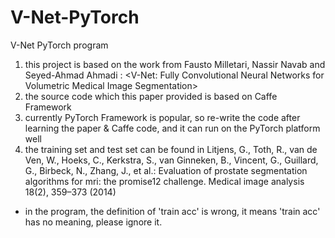 # V-Net-PyTorch
V-Net PyTorch program
1. this project is based on the work from Fausto Milletari, Nassir Navab and Seyed-Ahmad Ahmadi : <V-Net: Fully Convolutional Neural Networks for Volumetric Medical Image Segmentation>
2. the source code which this paper provided is based on Caffe Framework
3. currently PyTorch Framework is popular, so re-write the code after learning the paper & Caffe code, and it can run on the PyTorch platform well
4. the training set and test set can be found in
   Litjens, G., Toth, R., van de Ven, W., Hoeks, C., Kerkstra, S., van Ginneken, B., Vincent, G., Guillard, G., Birbeck, N., Zhang, J., et al.: Evaluation of prostate segmentation algorithms for mri: the promise12 challenge. Medical image analysis 18(2), 359–373 (2014)
* in the program, the definition of 'train acc' is wrong, it means 'train acc' has no meaning, please ignore it.
